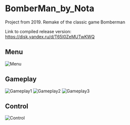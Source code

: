 # BomberMan_by_Nota
Project from 2019. Remake of the classic game Bomberman

Link to compiled release version:
https://disk.yandex.ru/d/T65I0ZeMUTwKWQ

## Menu
![Menu](https://github.com/ChemrovKirill/BomberMan_by_Nota/assets/55407145/2dc98b9c-cbac-46e5-9484-77e6560e738d)

## Gameplay
![Gameplay1](https://github.com/ChemrovKirill/BomberMan_by_Nota/assets/55407145/91fbc6ab-d9bd-46ea-be11-a9755d796685)
![Gameplay2](https://github.com/ChemrovKirill/BomberMan_by_Nota/assets/55407145/0e9062e8-1482-4a54-85d9-9a236a6e61df)
![Gameplay3](https://github.com/ChemrovKirill/BomberMan_by_Nota/assets/55407145/f5db40dd-f0e2-4201-85c1-9b6d9e4f52ec)

## Control
![Control](https://github.com/ChemrovKirill/BomberMan_by_Nota/assets/55407145/7b94893e-8772-49f1-b14c-45c70dcca4d0)

